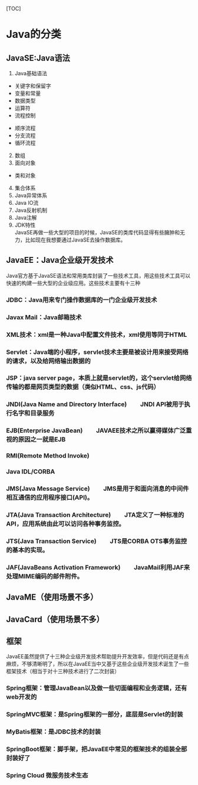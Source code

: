 [TOC]
# Java的分类
## JavaSE:Java语法
1. Java基础语法
* 关键字和保留字
* 变量和常量
* 数据类型
* 运算符
* 流程控制
 + 顺序流程
 + 分支流程
 + 循环流程
2. 数组
3. 面向对象
* 类和对象
4. 集合体系
5. Java异常体系
6. Java IO流
7. Java反射机制
8. Java注解
9. JDK特性  
JavaSE再做一些大型的项目的时候，JavaSE的类库代码显得有些臃肿和无力，比如现在我想要通过JavaSE去操作数据库。
## JavaEE：Java企业级开发技术
Java官方基于JavaSE语法和常用类库封装了一些技术工具，用这些技术工具可以快速的构建一些大型的企业级应用。这些技术主要有十三种
### JDBC：Java用来专门操作数据库的一门企业级开发技术
### Javax Mail：Java邮箱技术
### XML技术：xml是一种Java中配置文件技术，xml使用等同于HTML
### Servlet：Java端的小程序，servlet技术主要是被设计用来接受网络的请求，以及给网络输出数据的
### JSP：java server page，本质上就是servlet的，这个servlet给网络传输的都是网页类型的数据（类似HTML、css、js代码）
### JNDI(Java Name and Directory Interface) 　　JNDI API被用于执行名字和目录服务
### EJB(Enterprise JavaBean) 　　JAVAEE技术之所以赢得媒体广泛重视的原因之一就是EJB
### RMI(Remote Method Invoke) 
### Java IDL/CORBA 
### JMS(Java Message Service) 　　JMS是用于和面向消息的中间件相互通信的应用程序接口(API)。
### JTA(Java Transaction Architecture) 　　JTA定义了一种标准的API，应用系统由此可以访问各种事务监控。
### JTS(Java Transaction Service) 　　JTS是CORBA OTS事务监控的基本的实现。
### JAF(JavaBeans Activation Framework) 　　JavaMail利用JAF来处理MIME编码的邮件附件。

## JavaME（使用场景不多）
## JavaCard（使用场景不多）

## 框架
JavaEE虽然提供了十三种企业级开发技术帮助提升开发效率，但是代码还是有点麻烦，不够清晰明了，所以在JavaEE当中又基于这些企业级开发技术诞生了一些框架技术（相当于对十三种技术进行了二次封装）
### Spring框架：管理JavaBean以及做一些切面编程和业务逻辑，还有web开发的
### SpringMVC框架：是Spring框架的一部分，底层是Servlet的封装
### MyBatis框架：是JDBC技术的封装
### SpringBoot框架：脚手架，把JavaEE中常见的框架技术的组装全部封装好了
### Spring Cloud 微服务技术生态
